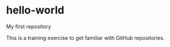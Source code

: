 # hello-world
My first repository


This is a training exercise to get familiar with GitHub repositories.

